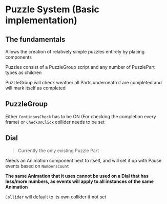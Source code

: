 # Puzzle System (Basic implementation)

## The fundamentals

Allows the creation of relatively simple puzzles entirely by placing components

Puzzles consist of a PuzzleGroup script and any number of PuzzlePart types as children

PuzzleGroup will check weather all Parts underneath it are completed and will mark itself as completed

## PuzzleGroup

Either `ContinousCheck` has to be ON (For checking the completion every frame) or `CheckOnClick` collider needs to be set

## Dial

> Currently the only existing Puzzle Part

Needs an Animation component next to itself, and will set it up with Pause events based on `NumbersCount`

**The same Animation that it uses cannot be used on a Dial that has less/more numbers, as events will apply to all instances of the same Animation**

`Collider` will default to its own collider if not set
